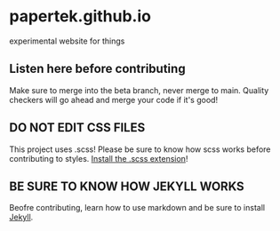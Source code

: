 # papertek.github.io

experimental website for things

## Listen here before contributing

Make sure to merge into the beta branch, never merge to main.
Quality checkers will go ahead and merge your code if it's good!

## DO NOT EDIT CSS FILES

This project uses .scss! Please be sure to know how scss works
before contributing to styles. [Install the .scss extension](https://marketplace.visualstudio.com/items?itemName=glenn2223.live-sass)!

## BE SURE TO KNOW HOW JEKYLL WORKS

Beofre contributing, learn how to use markdown and be sure to install [Jekyll](https://jekyllrb.com/).
